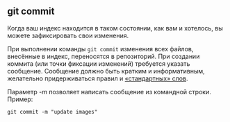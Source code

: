 ## git commit

Когда ваш индекс находится в таком состоянии, как вам и хотелось, вы можете зафиксировать свои изменения.

При выполнении команды `git commit` изменения всех файлов, внесённые в индекс, переносятся в репозиторий. При создании коммита (или точки фиксации изменений) требуется указать сообщение. Сообщение должно быть кратким и информативным, желательно придерживаться правил и [«стандартных» слов](./commits_rules.md).

Параметр *-m* позволяет написать сообщение из командной строки. Пример:

```=bash
git commit -m "update images"
```